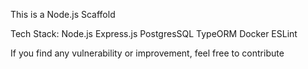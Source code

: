 This is a Node.js Scaffold

Tech Stack:
Node.js
Express.js
PostgresSQL
TypeORM
Docker
ESLint

If you find any vulnerability or improvement, feel free to contribute
